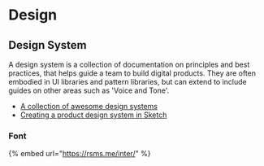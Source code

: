 # Design

## Design System

A design system is a collection of documentation on principles and best practices, that helps guide a team to build digital products. They are often embodied in UI libraries and pattern libraries, but can extend to include guides on other areas such as 'Voice and Tone'.

* [A collection of awesome design systems](https://github.com/alexpate/awesome-design-systems)
* [Creating a product design system in Sketch](https://uxdesign.cc/creating-a-first-product-design-system-in-sketch-8b62ee0d1a6c)

### Font

{% embed url="https://rsms.me/inter/" %}





